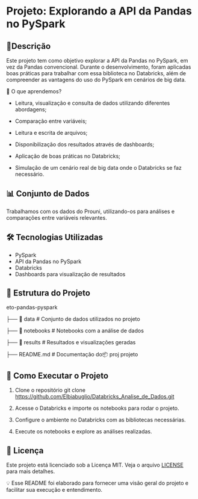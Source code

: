 # Projeto: Explorando a API da Pandas no PySpark


## 📌Descrição
Este projeto tem como objetivo explorar a API da Pandas no PySpark, em vez da Pandas convencional. Durante o desenvolvimento, foram aplicadas boas práticas para trabalhar com essa biblioteca no Databricks, além de compreender as vantagens do uso do PySpark em cenários de big data.


🚀 O que aprendemos?

* Leitura, visualização e consulta de dados utilizando diferentes abordagens;

* Comparação entre variáveis;

* Leitura e escrita de arquivos;

* Disponibilização dos resultados através de dashboards;

* Aplicação de boas práticas no Databricks;

* Simulação de um cenário real de big data onde o Databricks se faz necessário.
  

## 📊 Conjunto de Dados
Trabalhamos com os dados do Prouni, utilizando-os para análises e comparações entre variáveis relevantes.

## 🛠️ Tecnologias Utilizadas
* PySpark
* API da Pandas no PySpark
* Databricks
* Dashboards para visualização de resultados


## 📂 Estrutura do Projeto
eto-pandas-pyspark

├── 📁 data               # Conjunto de dados utilizados no projeto

├── 📁 notebooks          # Notebooks com a análise de dados

├── 📁 results            # Resultados e visualizações geradas

├── README.md            # Documentação do📦 proj projeto


## 🏁 Como Executar o Projeto
1. Clone o repositório
git clone https://github.com/Elbiabuglio/Databricks_Analise_de_Dados.git

2. Acesse o Databricks e importe os notebooks para rodar o projeto.
   
3. Configure o ambiente no Databricks com as bibliotecas necessárias.
   
4. Execute os notebooks e explore as análises realizadas.


## 📜 Licença
Este projeto está licenciado sob a Licença MIT. Veja o arquivo [LICENSE](LICENSE) para mais detalhes.




💡 Esse README foi elaborado para fornecer uma visão geral do projeto e facilitar sua execução e entendimento.






